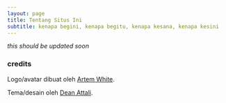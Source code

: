 ```yaml
---
layout: page
title: Tentang Situs Ini
subtitle: kenapa begini, kenapa begitu, kenapa kesana, kenapa kesini
---
```


_this should be updated soon_

### credits

Logo/avatar dibuat oleh [Artem White](https://www.iconfinder.com/ArtWhite).

Tema/desain oleh [Dean Attali](http://deanattali.com/beautiful-jekyll/).
